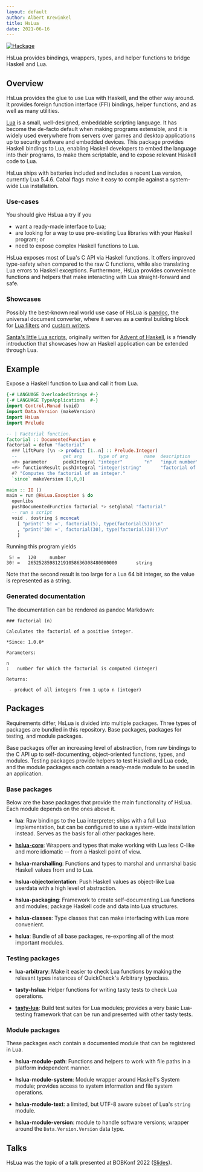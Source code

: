 ```yaml
---
layout: default
author: Albert Krewinkel
title: HsLua
date: 2021-06-16
---
```


[![Hackage]](https://hackage.haskell.org/package/hslua)

HsLua provides bindings, wrappers, types, and helper functions to
bridge Haskell and Lua.

[Hackage]: https://img.shields.io/hackage/v/hslua.svg


Overview
--------

HsLua provides the glue to use Lua with Haskell, and the other way
around. It provides foreign function interface (FFI) bindings,
helper functions, and as well as many utilities.

[Lua](https://lua.org) is a small, well-designed, embeddable
scripting language. It has become the de-facto default when making
programs extensible, and it is widely used everywhere from servers
over games and desktop applications up to security software and
embedded devices. This package provides Haskell bindings to Lua,
enabling Haskell developers to embed the language into their
programs, to make them scriptable, and to expose relevant Haskell
code to Lua.

HsLua ships with batteries included and includes a recent Lua
version, currently Lua 5.4.6. Cabal flags make it easy to compile
against a system-wide Lua installation.

### Use-cases

You should give HsLua a try if you

- want a ready-made interface to Lua;
- are looking for a way to use pre-existing Lua libraries with your
  Haskell program; or
- need to expose complex Haskell functions to Lua.

HsLua exposes most of Lua's C API via Haskell functions. It offers
improved type-safety when compared to the raw C functions, while
also translating Lua errors to Haskell exceptions. Furthermore,
HsLua provides convenience functions and helpers that make
interacting with Lua straight-forward and safe.

### Showcases

Possibly the best-known real world use case of HsLua is [pandoc],
the universal document converter, where it serves as a central
building block for [Lua filters] and [custom writers].

[Santa's little Lua scripts], originally written for [Advent of
Haskell], is a friendly introduction that showcases how an Haskell
application can be extended through Lua.

[pandoc]: https://pandoc.org
[Lua filters]: https://pandoc.org/lua-filters.html
[custom writers]: https://pandoc.org/MANUAL.html#custom-writers
[Santa's little Lua scripts]: ./santas-little-lua-scripts.html
[Advent of Haskell]: https://adventofhaskell.com/

Example
-------

Expose a Haskell function to Lua and call it from Lua.

``` haskell
{-# LANGUAGE OverloadedStrings #-}
{-# LANGUAGE TypeApplications  #-}
import Control.Monad (void)
import Data.Version (makeVersion)
import HsLua
import Prelude

-- | Factorial function.
factorial :: DocumentedFunction e
factorial = defun "factorial"
  ### liftPure (\n -> product [1..n] :: Prelude.Integer)
  --                 get arg      type of arg      name  description
  <#> parameter      peekIntegral "integer"        "n"   "input number"
  =#> functionResult pushIntegral "integer|string"       "factorial of n"
  #? "Computes the factorial of an integer."
  `since` makeVersion [1,0,0]

main :: IO ()
main = run @HsLua.Exception $ do
  openlibs
  pushDocumentedFunction factorial *> setglobal "factorial"
  -- run a script
  void . dostring $ mconcat
    [ "print(' 5! =', factorial(5), type(factorial(5)))\n"
    , "print('30! =', factorial(30), type(factorial(30)))\n"
    ]
```

Running this program yields

     5! =   120     number
    30! =   265252859812191058636308480000000       string

Note that the second result is too large for a Lua 64 bit integer,
so the value is represented as a string.

### Generated documentation

The documentation can be rendered as pandoc Markdown:

```
### factorial (n)

Calculates the factorial of a positive integer.

*Since: 1.0.0*

Parameters:

n
:   number for which the factorial is computed (integer)

Returns:

 - product of all integers from 1 upto n (integer)
```


Packages
--------

Requirements differ, HsLua is divided into multiple packages.
Three types of packages are bundled in this repository. Base
packages, packages for testing, and module packages.

Base packages offer an increasing level of abstraction, from raw
bindings to the C API up to self-documenting, object-oriented
functions, types, and modules. Testing packages provide helpers to
test Haskell and Lua code, and the module packages each contain a
ready-made module to be used in an application.

### Base packages

Below are the base packages that provide the main functionality of
HsLua. Each module depends on the ones above it.

  - **lua**: Raw bindings to the Lua interpreter; ships with a
    full Lua implementation, but can be configured to use a
    system-wide installation instead. Serves as the basis for all
    other packages here.

  - **[hslua-core][]**: Wrappers and types that make working with
    Lua less C-like and more idiomatic -- from a Haskell point of
    view.

  - **hslua-marshalling**: Functions and types to marshal and
    unmarshal basic Haskell values from and to Lua.

  - **hslua-objectorientation**: Push Haskell values as
    object-like Lua userdata with a high level of abstraction.

  - **hslua-packaging**: Framework to create self-documenting Lua
    functions and modules; package Haskell code and data into Lua
    structures.

  - **hslua-classes**: Type classes that can make interfacing with
    Lua more convenient.

  - **hslua**: Bundle of all base packages, re-exporting all of
    the most important modules.

[hslua-core]: https://hslua.org/hslua-core

### Testing packages

  - **lua-arbitrary**: Make it easier to check Lua functions by
    making the relevant types instances of QuickCheck's Arbitrary
    typeclass.

  - **tasty-hslua**: Helper functions for writing tasty tests to
    check Lua operations.

  - **[tasty-lua][]**: Build test suites for Lua modules; provides
    a very basic Lua-testing framework that can be run and
    presented with other tasty tests.

[tasty-lua]: https://hslua.org/tasty-lua

### Module packages

These packages each contain a documented module that can be
registered in Lua.

  - **hslua-module-path**: Functions and helpers to work with file
    paths in a platform independent manner.

  - **hslua-module-system**: Module wrapper around Haskell's
    System module; provides access to system information and file
    system operations.

  - **hslua-module-text**: a limited, but UTF-8 aware subset of
    Lua's `string` module.

  - **hslua-module-version**: module to handle software versions;
    wrapper around the `Data.Version.Version` data type.

Talks
-----

HsLua was the topic of a talk presented at BOBKonf 2022
([Slides](bobconf-2022.html)).
